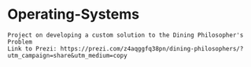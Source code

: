 # Operating-Systems
    Project on developing a custom solution to the Dining Philosopher's Problem
    Link to Prezi: https://prezi.com/z4aqggfq38pn/dining-philosophers/?utm_campaign=share&utm_medium=copy
